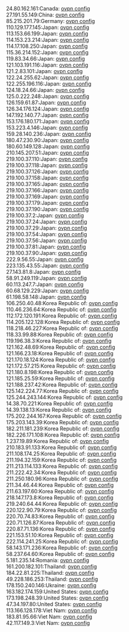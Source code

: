 24.80.162.161:Canada: [ovpn config](vpn/24_80_162_161.ovpn)  
27.191.55.149:China: [ovpn config](vpn/27_191_55_149.ovpn)  
85.215.201.79:Germany: [ovpn config](vpn/85_215_201_79.ovpn)  
110.129.177.145:Japan: [ovpn config](vpn/110_129_177_145.ovpn)  
113.153.66.199:Japan: [ovpn config](vpn/113_153_66_199.ovpn)  
114.153.23.214:Japan: [ovpn config](vpn/114_153_23_214.ovpn)  
114.17.108.250:Japan: [ovpn config](vpn/114_17_108_250.ovpn)  
115.36.214.152:Japan: [ovpn config](vpn/115_36_214_152.ovpn)  
119.83.34.66:Japan: [ovpn config](vpn/119_83_34_66.ovpn)  
121.103.191.116:Japan: [ovpn config](vpn/121_103_191_116.ovpn)  
121.2.83.101:Japan: [ovpn config](vpn/121_2_83_101.ovpn)  
122.24.255.62:Japan: [ovpn config](vpn/122_24_255_62.ovpn)  
122.255.196.116:Japan: [ovpn config](vpn/122_255_196_116.ovpn)  
124.18.24.66:Japan: [ovpn config](vpn/124_18_24_66.ovpn)  
125.0.222.248:Japan: [ovpn config](vpn/125_0_222_248.ovpn)  
126.159.61.87:Japan: [ovpn config](vpn/126_159_61_87.ovpn)  
126.34.176.124:Japan: [ovpn config](vpn/126_34_176_124.ovpn)  
147.192.140.77:Japan: [ovpn config](vpn/147_192_140_77.ovpn)  
153.176.180.171:Japan: [ovpn config](vpn/153_176_180_171.ovpn)  
153.223.4.146:Japan: [ovpn config](vpn/153_223_4_146.ovpn)  
159.28.140.236:Japan: [ovpn config](vpn/159_28_140_236.ovpn)  
180.47.230.90:Japan: [ovpn config](vpn/180_47_230_90.ovpn)  
180.60.149.128:Japan: [ovpn config](vpn/180_60_149_128.ovpn)  
210.145.207.51:Japan: [ovpn config](vpn/210_145_207_51.ovpn)  
219.100.37.110:Japan: [ovpn config](vpn/219_100_37_110.ovpn)  
219.100.37.118:Japan: [ovpn config](vpn/219_100_37_118.ovpn)  
219.100.37.126:Japan: [ovpn config](vpn/219_100_37_126.ovpn)  
219.100.37.158:Japan: [ovpn config](vpn/219_100_37_158.ovpn)  
219.100.37.165:Japan: [ovpn config](vpn/219_100_37_165.ovpn)  
219.100.37.166:Japan: [ovpn config](vpn/219_100_37_166.ovpn)  
219.100.37.169:Japan: [ovpn config](vpn/219_100_37_169.ovpn)  
219.100.37.179:Japan: [ovpn config](vpn/219_100_37_179.ovpn)  
219.100.37.190:Japan: [ovpn config](vpn/219_100_37_190.ovpn)  
219.100.37.2:Japan: [ovpn config](vpn/219_100_37_2.ovpn)  
219.100.37.24:Japan: [ovpn config](vpn/219_100_37_24.ovpn)  
219.100.37.29:Japan: [ovpn config](vpn/219_100_37_29.ovpn)  
219.100.37.54:Japan: [ovpn config](vpn/219_100_37_54.ovpn)  
219.100.37.56:Japan: [ovpn config](vpn/219_100_37_56.ovpn)  
219.100.37.81:Japan: [ovpn config](vpn/219_100_37_81.ovpn)  
219.100.37.90:Japan: [ovpn config](vpn/219_100_37_90.ovpn)  
222.9.56.55:Japan: [ovpn config](vpn/222_9_56_55.ovpn)  
223.135.43.55:Japan: [ovpn config](vpn/223_135_43_55.ovpn)  
27.143.81.8:Japan: [ovpn config](vpn/27_143_81_8.ovpn)  
58.91.249.119:Japan: [ovpn config](vpn/58_91_249_119.ovpn)  
60.113.247.7:Japan: [ovpn config](vpn/60_113_247_7.ovpn)  
60.68.129.229:Japan: [ovpn config](vpn/60_68_129_229.ovpn)  
61.198.58.148:Japan: [ovpn config](vpn/61_198_58_148.ovpn)  
106.250.40.48:Korea Republic of: [ovpn config](vpn/106_250_40_48.ovpn)  
110.46.236.64:Korea Republic of: [ovpn config](vpn/110_46_236_64.ovpn)  
112.172.120.191:Korea Republic of: [ovpn config](vpn/112_172_120_191.ovpn)  
114.205.122.128:Korea Republic of: [ovpn config](vpn/114_205_122_128.ovpn)  
118.218.46.227:Korea Republic of: [ovpn config](vpn/118_218_46_227.ovpn)  
118.33.99.88:Korea Republic of: [ovpn config](vpn/118_33_99_88.ovpn)  
119.196.38.3:Korea Republic of: [ovpn config](vpn/119_196_38_3.ovpn)  
121.162.48.69:Korea Republic of: [ovpn config](vpn/121_162_48_69.ovpn)  
121.166.23.18:Korea Republic of: [ovpn config](vpn/121_166_23_18.ovpn)  
121.170.18.124:Korea Republic of: [ovpn config](vpn/121_170_18_124.ovpn)  
121.172.57.215:Korea Republic of: [ovpn config](vpn/121_172_57_215.ovpn)  
121.180.8.198:Korea Republic of: [ovpn config](vpn/121_180_8_198.ovpn)  
121.185.25.59:Korea Republic of: [ovpn config](vpn/121_185_25_59.ovpn)  
121.188.237.42:Korea Republic of: [ovpn config](vpn/121_188_237_42.ovpn)  
125.142.224.77:Korea Republic of: [ovpn config](vpn/125_142_224_77.ovpn)  
125.244.243.144:Korea Republic of: [ovpn config](vpn/125_244_243_144.ovpn)  
14.38.70.221:Korea Republic of: [ovpn config](vpn/14_38_70_221.ovpn)  
14.39.138.13:Korea Republic of: [ovpn config](vpn/14_39_138_13.ovpn)  
175.202.244.167:Korea Republic of: [ovpn config](vpn/175_202_244_167.ovpn)  
175.203.143.39:Korea Republic of: [ovpn config](vpn/175_203_143_39.ovpn)  
182.211.181.239:Korea Republic of: [ovpn config](vpn/182_211_181_239.ovpn)  
182.226.171.108:Korea Republic of: [ovpn config](vpn/182_226_171_108.ovpn)  
1.237.19.89:Korea Republic of: [ovpn config](vpn/1_237_19_89.ovpn)  
210.183.91.133:Korea Republic of: [ovpn config](vpn/210_183_91_133.ovpn)  
211.108.174.25:Korea Republic of: [ovpn config](vpn/211_108_174_25.ovpn)  
211.194.32.159:Korea Republic of: [ovpn config](vpn/211_194_32_159.ovpn)  
211.213.114.133:Korea Republic of: [ovpn config](vpn/211_213_114_133.ovpn)  
211.222.42.34:Korea Republic of: [ovpn config](vpn/211_222_42_34.ovpn)  
211.250.180.96:Korea Republic of: [ovpn config](vpn/211_250_180_96.ovpn)  
211.34.46.44:Korea Republic of: [ovpn config](vpn/211_34_46_44.ovpn)  
211.63.197.60:Korea Republic of: [ovpn config](vpn/211_63_197_60.ovpn)  
218.147.173.8:Korea Republic of: [ovpn config](vpn/218_147_173_8.ovpn)  
219.240.64.44:Korea Republic of: [ovpn config](vpn/219_240_64_44.ovpn)  
220.122.90.79:Korea Republic of: [ovpn config](vpn/220_122_90_79.ovpn)  
220.70.74.83:Korea Republic of: [ovpn config](vpn/220_70_74_83.ovpn)  
220.71.126.87:Korea Republic of: [ovpn config](vpn/220_71_126_87.ovpn)  
220.87.71.136:Korea Republic of: [ovpn config](vpn/220_87_71_136.ovpn)  
221.153.51.10:Korea Republic of: [ovpn config](vpn/221_153_51_10.ovpn)  
222.114.241.25:Korea Republic of: [ovpn config](vpn/222_114_241_25.ovpn)  
58.143.171.236:Korea Republic of: [ovpn config](vpn/58_143_171_236.ovpn)  
58.237.64.60:Korea Republic of: [ovpn config](vpn/58_237_64_60.ovpn)  
5.181.235.14:Romania: [ovpn config](vpn/5_181_235_14.ovpn)  
161.200.182.101:Thailand: [ovpn config](vpn/161_200_182_101.ovpn)  
184.22.81.225:Thailand: [ovpn config](vpn/184_22_81_225.ovpn)  
49.228.186.253:Thailand: [ovpn config](vpn/49_228_186_253.ovpn)  
178.150.240.146:Ukraine: [ovpn config](vpn/178_150_240_146.ovpn)  
163.182.174.159:United States: [ovpn config](vpn/163_182_174_159.ovpn)  
173.198.248.39:United States: [ovpn config](vpn/173_198_248_39.ovpn)  
47.34.197.80:United States: [ovpn config](vpn/47_34_197_80.ovpn)  
113.166.128.178:Viet Nam: [ovpn config](vpn/113_166_128_178.ovpn)  
183.81.95.66:Viet Nam: [ovpn config](vpn/183_81_95_66.ovpn)  
42.117.149.3:Viet Nam: [ovpn config](vpn/42_117_149_3.ovpn)  
